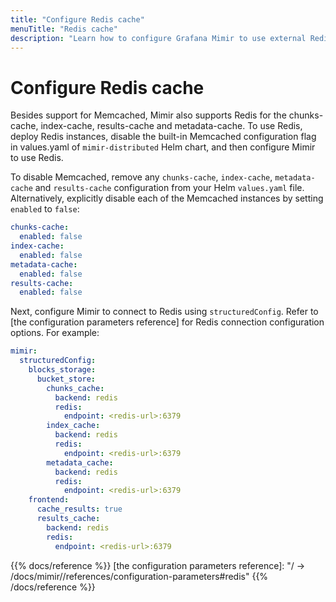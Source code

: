 ```yaml
---
title: "Configure Redis cache"
menuTitle: "Redis cache"
description: "Learn how to configure Grafana Mimir to use external Redis as cache"
---
```


# Configure Redis cache

Besides support for Memcached, Mimir also supports Redis for the chunks-cache, index-cache, results-cache and metadata-cache. To use Redis, deploy Redis instances, disable the built-in Memcached configuration flag in values.yaml of `mimir-distributed` Helm chart, and then configure Mimir to use Redis.

To disable Memcached, remove any `chunks-cache`, `index-cache`, `metadata-cache` and `results-cache` configuration from your Helm `values.yaml` file. Alternatively, explicitly disable each of the Memcached instances by setting `enabled` to `false`:

```yaml
chunks-cache:
  enabled: false
index-cache:
  enabled: false
metadata-cache:
  enabled: false
results-cache:
  enabled: false
```

Next, configure Mimir to connect to Redis using `structuredConfig`. Refer to [the configuration parameters reference] for Redis connection configuration options. For example:

```yaml
mimir:
  structuredConfig:
    blocks_storage:
      bucket_store:
        chunks_cache:
          backend: redis
          redis:
            endpoint: <redis-url>:6379
        index_cache:
          backend: redis
          redis:
            endpoint: <redis-url>:6379
        metadata_cache:
          backend: redis
          redis:
            endpoint: <redis-url>:6379
    frontend:
      cache_results: true
      results_cache:
        backend: redis
        redis:
          endpoint: <redis-url>:6379
```

{{% docs/reference %}}
[the configuration parameters reference]: "/ -> /docs/mimir/<MIMIR DOCS VERSION>/references/configuration-parameters#redis"
{{% /docs/reference %}}
